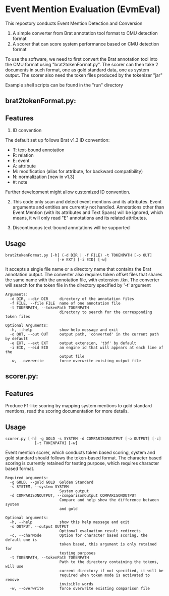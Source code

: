 Event Mention Evaluation (EvmEval)
=========

This repostory conducts Event Mention Detection and Conversion
1. A simple converter from Brat annotation tool format to CMU detection format
2. A scorer that can score system performance based on CMU detection format

To use the software, we need to first convert the Brat annotation tool into the CMU format using "brat2tokenFormat.py". The scorer can then take 2 documents in such format, one as gold standard data, one as system output. The scorer also need the token files produced by the tokenizer "jar"

Example shell scripts can be found in the "run" directory

brat2tokenFormat.py:
--------------------

Features
---------

1. ID convention

The default set up follows Brat v1.3 ID convention: 
  - T: text-bound annotation
  - R: relation
  - E: event
  - A: attribute
  - M: modification (alias for attribute, for backward compatibility)
  - N: normalization [new in v1.3]
  - #: note

Further development might allow customized ID convention.

2. This code only scan and detect event mentions and its attributes. Event arguments and entities are currently not handled. Annotations other than Event Mention (with its attributes and Text Spans) will be ignored, which means, it will only read "E" annotations and its related attributes.

3. Discontinuous text-bound annotations will be supported

Usage
-----

	brat2tokenFormat.py [-h] (-d DIR | -f FILE) -t TOKENPATH [-o OUT]
                           [-e EXT] [-i EID] [-w]

It accepts a single file name or a directory name that contains the Brat annotation output. 
The converter also requires token offset files that shares the same name with the annotation
file, with extension .tkn. The converter will search for the token file in the directory 
specified by '-t' argument

	Arguments:
	  -d DIR, --dir DIR     directory of the annotation files
	  -f FILE, --file FILE  name of one annotation file
	  -t TOKENPATH, --tokenPath TOKENPATH
							directory to search for the corresponding token files

	Optional Arguments:
	  -h, --help            show help message and exit
	  -o OUT, --out OUT     output path, 'converted' in the current path by default
	  -e EXT, --ext EXT     output extension, 'tbf' by default
	  -i EID, --eid EID     an engine id that will appears at each line of the
							output file
	  -w, --overwrite       force overwrite existing output file

scorer.py:
----------

Features
---------
Produce F1-like scoring by mapping system mentions to gold standard mentions,
read the scoring documentation for more details.

Usage
-----
	scorer.py [-h] -g GOLD -s SYSTEM -d COMPARISONOUTPUT [-o OUTPUT] [-c]
                 [-t TOKENPATH] [-w]

Event mention scorer, which conducts token based scoring, system and gold
standard should follows the token-based format. The character based scoring is
currently retained for testing purpose, which requires character based format.

	Required arguments:
	  -g GOLD, --gold GOLD  Golden Standard
	  -s SYSTEM, --system SYSTEM
							System output
	  -d COMPARISONOUTPUT, --comparisonOutput COMPARISONOUTPUT
							Compare and help show the difference between system
							and gold

	Optional arguments:  
	  -h, --help            show this help message and exit
	  -o OUTPUT, --output OUTPUT
							Optional evaluation result redirects
	  -c, --charMode        Option for character based scoring, the default one is
							token based, this argument is only retained for
							testing purposes
	  -t TOKENPATH, --tokenPath TOKENPATH
							Path to the directory containing the tokens, will use
							current directory if not specified, it will be
							required when token mode is activated to remove
							invisible words
	  -w, --overwrite       force overwrite existing comparison file
